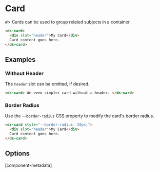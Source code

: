 # Card

#> Cards can be used to group related subjects in a container.

```html preview expanded
<ds-card>
  <div slot="header">My Card</div>
  Card content goes here.
</ds-card>
```

## Examples

### Without Header

The `header` slot can be omitted, if desired.

```html preview
<ds-card> An even simpler card without a header. </ds-card>
```

### Border Radius

Use the `--border-radius` CSS property to modify the card's border radius.

```html preview
<ds-card style="--border-radius: 20px;">
  <div slot="header">My Card</div>
  Card content goes here.
</ds-card>
```

## Options

[component-metadata]
